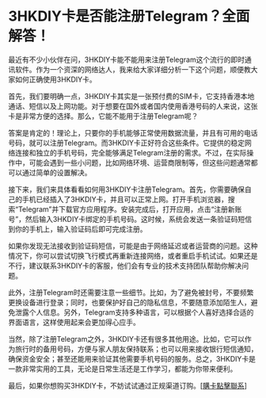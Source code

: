 # 3HKDIY卡是否能注册Telegram？全面解答！

最近有不少小伙伴在问，3HKDIY卡能不能用来注册Telegram这个流行的即时通讯软件。作为一个资深的网络达人，我来给大家详细分析一下这个问题，顺便教大家如何正确使用3HKDIY卡。

首先，我们要明确一点，3HKDIY卡其实是一张预付费的SIM卡，它支持香港本地通话、短信以及上网功能。对于想要在国外或者国内使用香港号码的人来说，这张卡是非常方便的选择。那么，它能不能用于注册Telegram呢？

答案是肯定的！理论上，只要你的手机能够正常使用数据流量，并且有可用的电话号码，就可以注册Telegram。而3HKDIY卡正好符合这些条件。它提供的稳定网络连接和独立的手机号码，完全能够满足Telegram注册的需求。不过，在实际操作中，可能会遇到一些小问题，比如网络环境、运营商限制等，但这些问题通常都可以通过简单的设置解决。

接下来，我们来具体看看如何用3HKDIY卡注册Telegram。首先，你需要确保自己的手机已经插入了3HKDIY卡，并且可以正常上网。打开手机浏览器，搜索“Telegram”并下载官方应用程序。安装完成后，打开应用，点击“注册新账号”，然后输入3HKDIY卡绑定的手机号码。这时候，系统会发送一条验证码短信到你的手机上，输入验证码后即可完成注册。

如果你发现无法接收到验证码短信，可能是由于网络延迟或者运营商的问题。这种情况下，你可以尝试切换飞行模式再重新连接网络，或者重启手机试试。如果还是不行，建议联系3HKDIY卡的客服，他们会有专业的技术支持团队帮助你解决问题。

此外，注册Telegram时还需要注意一些细节。比如，为了避免被封号，不要频繁更换设备进行登录；同时，也要保护好自己的隐私信息，不要随意添加陌生人，避免泄露个人信息。另外，Telegram支持多种语言，可以根据个人喜好选择合适的界面语言，这样使用起来会更加得心应手。

当然，除了注册Telegram之外，3HKDIY卡还有很多其他用途。比如，它可以作为旅行时的备用号码，方便与家人朋友保持联系；也可以用来接收银行短信通知，确保资金安全；甚至还能用来验证其他需要手机号码的服务。总之，3HKDIY卡是一款非常实用的工具，无论是日常生活还是工作学习，都能为你带来便利。

最后，如果你想购买3HKDIY卡，不妨试试通过正规渠道订购。[[購卡點擊聯系](https://t.me/s/esim1088)]
